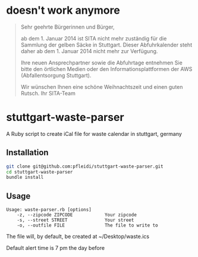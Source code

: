 # doesn't work anymore

>Sehr geehrte Bürgerinnen und Bürger,
>
>ab dem 1. Januar 2014 ist SITA nicht mehr zuständig für die Sammlung der gelben Säcke in Stuttgart. Dieser Abfuhrkalender steht daher ab dem 1. Januar 2014 nicht mehr zur Verfügung.
>
>Ihre neuen Ansprechpartner sowie die Abfuhrtage entnehmen Sie bitte den örtlichen Medien oder den Informationsplattformen der AWS (Abfallentsorgung Stuttgart). 
>
>Wir wünschen Ihnen eine schöne Weihnachtszeit und einen guten Rutsch.
>Ihr SITA-Team
>

# stuttgart-waste-parser

A Ruby script to create iCal file for waste calendar in stuttgart, germany

## Installation

```bash
git clone git@github.com:pfleidi/stuttgart-waste-parser.git
cd stuttgart-waste-parser
bundle install
```

## Usage

```
Usage: waste-parser.rb [options]
    -z, --zipcode ZIPCODE            Your zipcode
    -s, --street STREET              Your street
    -o, --outfile FILE               The file to write to
```

The file will, by default, be created at ~/Desktop/waste.ics

Default alert time is 7 pm the day before
